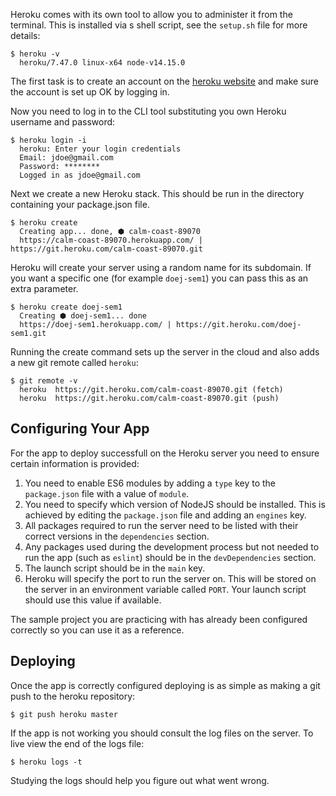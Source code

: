 Heroku comes with its own tool to allow you to administer it from the terminal. This is installed via s shell script, see the `setup.sh` file for more details:

```shell
$ heroku -v
  heroku/7.47.0 linux-x64 node-v14.15.0
```

The first task is to create an account on the [heroku website](https://heroku.com) and make sure the account is set up OK by logging in.

Now you need to log in to the CLI tool substituting you own Heroku username and password:

```shell
$ heroku login -i
  heroku: Enter your login credentials
  Email: jdoe@gmail.com
  Password: ********
  Logged in as jdoe@gmail.com
```

Next we create a new Heroku stack. This should be run in the directory containing your package.json file.

```shell
$ heroku create
  Creating app... done, ⬢ calm-coast-89070
  https://calm-coast-89070.herokuapp.com/ | https://git.heroku.com/calm-coast-89070.git
```

Heroku will create your server using a random name for its subdomain. If you want a specific one (for example `doej-sem1`) you can pass this as an extra parameter.

```shell
$ heroku create doej-sem1
  Creating ⬢ doej-sem1... done
  https://doej-sem1.herokuapp.com/ | https://git.heroku.com/doej-sem1.git
```
Running the create command sets up the server in the cloud and also adds a new git remote called `heroku`:

```shell
$ git remote -v
  heroku  https://git.heroku.com/calm-coast-89070.git (fetch)
  heroku  https://git.heroku.com/calm-coast-89070.git (push)
```

## Configuring Your App

For the app to deploy successfull on the Heroku server you need to ensure certain information is provided:

1. You need to enable ES6 modules by adding a `type` key to the `package.json` file with a value of `module`.
2. You need to specify which version of NodeJS should be installed. This is achieved by editing the `package.json` file and adding an `engines` key.
3. All packages required to run the server need to be listed with their correct versions in the `dependencies` section.
4. Any packages used during the development process but not needed to run the app (such as `eslint`) should be in the `devDependencies` section.
5. The launch script should be in the `main` key.
6. Heroku will specify the port to run the server on. This will be stored on the server in an environment variable called `PORT`. Your launch script should use this value if available.

The sample project you are practicing with has already been configured correctly so you can use it as a reference.

## Deploying

Once the app is correctly configured deploying is as simple as making a git push to the heroku repository:

```shell
$ git push heroku master
```

If the app is not working you should consult the log files on the server. To live view the end of the logs file:

```shell
$ heroku logs -t
```

Studying the logs should help you figure out what went wrong.